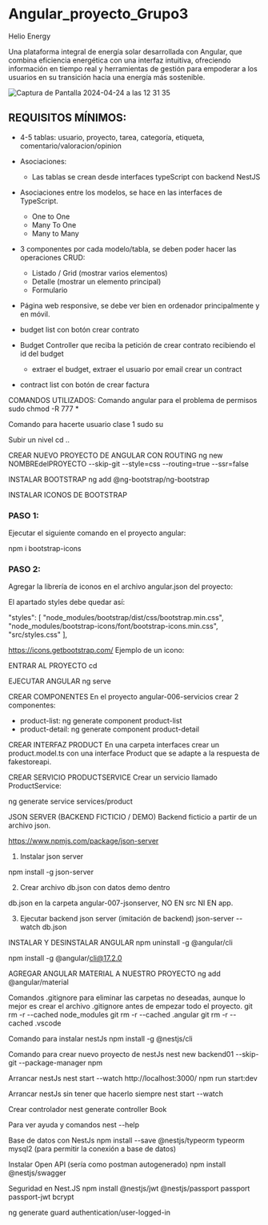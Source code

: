 # Angular_proyecto_Grupo3
Helio Energy

Una plataforma integral de energía solar desarrollada con Angular, que combina eficiencia energética con una interfaz intuitiva, ofreciendo información en tiempo real y herramientas de gestión para empoderar a los usuarios en su transición hacia una energía más sostenible.

![Captura de Pantalla 2024-04-24 a las 12 31 35](https://github.com/alexandragadeag/Angular_proyecto_Grupo3/assets/149069703/45282aec-13de-4a60-b06c-8f8b339502c0)



## REQUISITOS MÍNIMOS:

* 4-5 tablas: usuario, proyecto, tarea, categoría, etiqueta, comentario/valoracion/opinion
* Asociaciones:
    * Las tablas se crean desde interfaces typeScript con backend NestJS

* Asociaciones entre los modelos, se hace en las interfaces de TypeScript.
    * One to One
    * Many To One
    * Many to Many

* 3 componentes por cada modelo/tabla, se deben poder hacer las operaciones CRUD:
    * Listado / Grid (mostrar varios elementos)
    * Detalle (mostrar un elemento principal)
    * Formulario

* Página web responsive, se debe ver bien en ordenador principalmente y en móvil.

* budget list  con botón crear contrato
* Budget Controller que reciba la petición de crear contrato recibiendo el id del budget
    * extraer el budget, extraer el usuario por email crear un contract

* contract list con botón de crear factura



 COMANDOS UTILIZADOS:
 Comando angular para el problema de permisos
sudo chmod -R 777 *

Comando para hacerte usuario clase 1
sudo su 

Subir un nivel 
cd .. 

CREAR NUEVO PROYECTO DE ANGULAR CON ROUTING
ng new NOMBREdelPROYECTO --skip-git --style=css --routing=true --ssr=false

INSTALAR BOOTSTRAP
ng add @ng-bootstrap/ng-bootstrap

INSTALAR ICONOS DE BOOTSTRAP
### PASO 1:
Ejecutar el siguiente comando en el proyecto angular:

npm i bootstrap-icons

### PASO 2:
Agregar la librería de iconos en el archivo angular.json del proyecto:

El apartado styles debe quedar así:

"styles": [
    "node_modules/bootstrap/dist/css/bootstrap.min.css",
    "node_modules/bootstrap-icons/font/bootstrap-icons.min.css",
    "src/styles.css"
],

https://icons.getbootstrap.com/
Ejemplo de un icono:
<i class="bi bi-eye"></i>

ENTRAR AL PROYECTO
cd

EJECUTAR ANGULAR
ng serve

CREAR COMPONENTES
En el proyecto angular-006-servicios crear 2 componentes:

* product-list: ng generate component product-list
* product-detail: ng generate component product-detail


CREAR INTERFAZ PRODUCT
En una carpeta interfaces crear un product.model.ts con una interface Product que se adapte a la respuesta de fakestoreapi.


CREAR SERVICIO PRODUCTSERVICE
Crear un servicio llamado ProductService:

ng generate service services/product


JSON SERVER (BACKEND FICTICIO / DEMO)
Backend ficticio a partir de un archivo json.

https://www.npmjs.com/package/json-server

1. Instalar json server

npm install -g json-server

2. Crear archivo db.json con datos demo dentro

db.json en la carpeta angular-007-jsonserver, NO EN src NI EN app.

3. Ejecutar backend json server (imitación de backend)
json-server --watch db.json


INSTALAR Y DESINSTALAR ANGULAR
npm uninstall -g @angular/cli

npm install -g @angular/cli@17.2.0

AGREGAR ANGULAR MATERIAL A NUESTRO PROYECTO
ng add @angular/material

Comandos .gitignore para eliminar las carpetas no deseadas, aunque lo mejor es crear el archivo .gitignore antes de empezar todo el proyecto.
git rm -r --cached node_modules
git rm -r --cached .angular
git rm -r --cached .vscode

Comando para instalar nestJs
npm install -g @nestjs/cli

Comando para crear nuevo proyecto de nestJs
nest new backend01 --skip-git --package-manager npm




Arrancar nestJs
nest start --watch          http://localhost:3000/
npm run start:dev 

Arrancar nestJs sin tener que hacerlo siempre
nest start --watch  

Crear controlador
nest generate controller Book

 

Para ver ayuda y comandos 
nest --help

Base de datos con NestJs
npm install --save @nestjs/typeorm typeorm mysql2
(para permitir la conexión a base de datos)

Instalar Open API (sería como postman autogenerado)
npm install @nestjs/swagger


Seguridad en Nest.JS
npm install @nestjs/jwt @nestjs/passport passport passport-jwt bcrypt

ng generate guard authentication/user-logged-in


